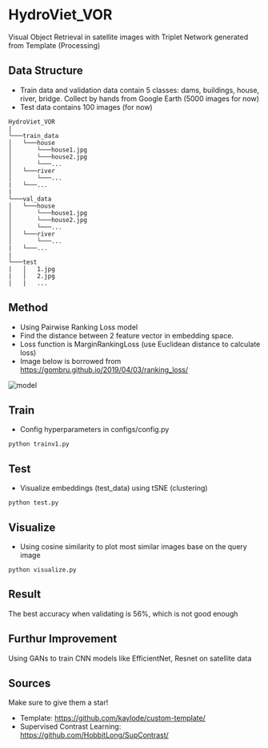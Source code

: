 # HydroViet_VOR
Visual Object Retrieval in satellite images with Triplet Network generated from Template (Processing) 
## Data Structure
- Train data and validation data contain 5 classes: dams, buildings, house, river, bridge. Collect by hands from Google Earth (5000 images for now)
- Test data contains 100 images (for now)

```
HydroViet_VOR
|
└───train_data
│   └───house
│       └───house1.jpg
│       └───house2.jpg
│       └───...
│   └───river
│       └───...
|   └───...
|
└───val_data
│   └───house
│       └───house1.jpg
│       └───house2.jpg
│       └───...
│   └───river
│       └───...
|   └───...
|
└───test
|   │   1.jpg
|   │   2.jpg
|   |   ...
```

## Method
- Using Pairwise Ranking Loss model
- Find the distance between 2 feature vector in embedding space. 
- Loss function is MarginRankingLoss (use Euclidean distance to calculate loss)
- Image below is borrowed from https://gombru.github.io/2019/04/03/ranking_loss/


![model](https://i.imgur.com/pXZ2Shi.png)

## Train
- Config hyperparameters in configs/config.py

```
python trainv1.py
```

## Test
- Visualize embeddings (test_data) using tSNE (clustering)

```
python test.py
```

## Visualize
- Using cosine similarity to plot most similar images base on the query image

```
python visualize.py
```

## Result
The best accuracy when validating is 56%, which is not good enough


## Furthur Improvement
Using GANs to train CNN models like EfficientNet, Resnet on satellite data


## Sources
Make sure to give them a star!
- Template: https://github.com/kaylode/custom-template/
- Supervised Contrast Learning: https://github.com/HobbitLong/SupContrast/
